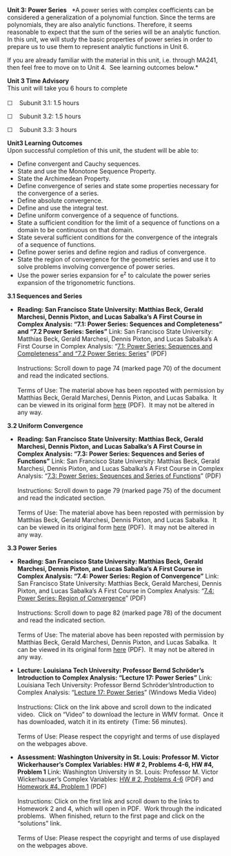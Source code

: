 **Unit 3: Power Series** <span id="3"></span> 
*A power series with complex coefficients can be considered a
generalization of a polynomial function. Since the terms are
polynomials, they are also analytic functions. Therefore, it seems
reasonable to expect that the sum of the series will be an analytic
function.  In this unit, we will study the basic properties of power
series in order to prepare us to use them to represent analytic
functions in Unit 6.  
  
 If you are already familiar with the material in this unit, i.e.
through MA241, then feel free to move on to Unit 4.  See learning
outcomes below.*

**Unit 3 Time Advisory**  
This unit will take you 6 hours to complete  
    
 ☐    Subunit 3.1: 1.5 hours  
  
 ☐    Subunit 3.2: 1.5 hours  
  
 ☐    Subunit 3.3: 3 hours

**Unit3 Learning Outcomes**  
Upon successful completion of this unit, the student will be able to:  
-   Define convergent and Cauchy sequences.
-   State and use the Monotone Sequence Property.
-   State the Archimedean Property.
-   Define convergence of series and state some properties necessary for
    the convergence of a series.
-   Define absolute convergence.
-   Define and use the integral test.
-   Define uniform convergence of a sequence of functions.
-   State a sufficient condition for the limit of a sequence of
    functions on a domain to be continuous on that domain.
-   State several sufficient conditions for the convergence of the
    integrals of a sequence of functions.
-   Define power series and define region and radius of convergence.
-   State the region of convergence for the geometric series and use it
    to solve problems involving convergence of power series.
-   Use the power series expansion for e<sup>z</sup> to calculate the
    power series expansion of the trigonometric functions.

**3.1 Sequences and Series** <span id="3.1"></span> 
-   **Reading: San Francisco State University: Matthias Beck, Gerald
    Marchesi, Dennis Pixton, and Lucas Sabalka’s A First Course in
    Complex Analysis: “7.1: Power Series: Sequences and Completeness”
    and “7.2 Power Series: Series”**
    Link: San Francisco State University: Matthias Beck, Gerald
    Marchesi, Dennis Pixton, and Lucas Sabalka’s A First Course in
    Complex Analysis: “[7.1: Power Series: Sequences and Completeness”
    and “7.2 Power Series:
    Series](http://www.saylor.org/site/wp-content/uploads/2012/01/complex.pdf)”
    (PDF)  
        
     Instructions: Scroll down to page 74 (marked page 70) of the
    document and read the indicated sections.   
        
     Terms of Use: The material above has been reposted with permission
    by Matthias Beck, Gerald Marchesi, Dennis Pixton, and Lucas Sabalka.
     It can be viewed in its original form
    [here](http://math.sfsu.edu/beck/complex.html) (PDF).  It may not be
    altered in any way.

**3.2 Uniform Convergence** <span id="3.2"></span> 
-   **Reading: San Francisco State University: Matthias Beck, Gerald
    Marchesi, Dennis Pixton, and Lucas Sabalka’s A First Course in
    Complex Analysis: “7.3: Power Series: Sequences and Series of
    Functions”**
    Link: San Francisco State University: Matthias Beck, Gerald
    Marchesi, Dennis Pixton, and Lucas Sabalka’s A First Course in
    Complex Analysis: “[7.3: Power Series: Sequences and Series of
    Functions](http://www.saylor.org/site/wp-content/uploads/2012/01/complex.pdf)”
    (PDF)  
        
     Instructions: Scroll down to page 79 (marked page 75) of the
    document and read the indicated section.   
        
     Terms of Use: The material above has been reposted with permission
    by Matthias Beck, Gerald Marchesi, Dennis Pixton, and Lucas Sabalka.
     It can be viewed in its original form
    [here](http://math.sfsu.edu/beck/complex.html) (PDF).  It may not be
    altered in any way.

**3.3 Power Series** <span id="3.3"></span> 
-   **Reading: San Francisco State University: Matthias Beck, Gerald
    Marchesi, Dennis Pixton, and Lucas Sabalka’s A First Course in
    Complex Analysis: “7.4: Power Series: Region of Convergence”**
    Link: San Francisco State University: Matthias Beck, Gerald
    Marchesi, Dennis Pixton, and Lucas Sabalka’s A First Course in
    Complex Analysis: “[7.4: Power Series: Region of
    Convergence](http://www.saylor.org/site/wp-content/uploads/2012/01/complex.pdf)”
    (PDF)  
        
     Instructions: Scroll down to page 82 (marked page 78) of the
    document and read the indicated section.   
        
     Terms of Use: The material above has been reposted with permission
    by Matthias Beck, Gerald Marchesi, Dennis Pixton, and Lucas Sabalka.
     It can be viewed in its original form
    [here](http://math.sfsu.edu/beck/complex.html) (PDF).  It may not be
    altered in any way.

-   **Lecture: Louisiana Tech University: Professor Bernd Schröder’s
    Introduction to Complex Analysis: “Lecture 17: Power Series”**
    Link: Louisiana Tech University: Professor Bernd
    Schröder’sIntroduction to Complex Analysis: “[Lecture 17: Power
    Series](http://www2.latech.edu/%7Eschroder/comp_var_videos.htm)”
    (Windows Media Video)  
        
     Instructions: Click on the link above and scroll down to the
    indicated video.  Click on “Video” to download the lecture in WMV
    format.  Once it has downloaded, watch it in its entirety  (Time: 56
    minutes).  
        
     Terms of Use: Please respect the copyright and terms of use
    displayed on the webpages above.

-   **Assessment: Washington University in St. Louis: Professor M.
    Victor Wickerhauser’s Complex Variables: HW \# 2, Problems 4-6, HW
    \#4, Problem 1**
    Link: Washington University in St. Louis: Professor M. Victor
    Wickerhauser’s Complex Variables: [HW \# 2, Problems
    4-6](http://www.math.wustl.edu/%7Evictor/classes/ma416/) (PDF) and
    [Homework \#4, Problem
    1](http://www.math.wustl.edu/%7Evictor/classes/ma416/) (PDF)  
        
     Instructions: Click on the first link and scroll down to the links
    to Homework 2 and 4, which will open in PDF.  Work through the
    indicated problems.  When finished, return to the first page and
    click on the “solutions” link.   
        
     Terms of Use: Please respect the copyright and terms of use
    displayed on the webpages above.


